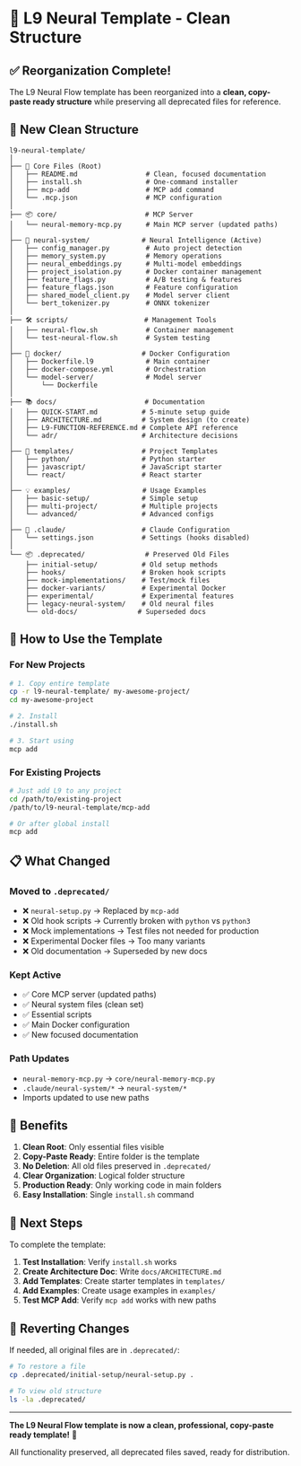 # 📁 L9 Neural Template - Clean Structure

## ✅ Reorganization Complete!

The L9 Neural Flow template has been reorganized into a **clean, copy-paste ready structure** while preserving all deprecated files for reference.

## 🎯 New Clean Structure

```
l9-neural-template/
│
├── 📄 Core Files (Root)
│   ├── README.md                 # Clean, focused documentation
│   ├── install.sh                # One-command installer
│   ├── mcp-add                   # MCP add command
│   └── .mcp.json                 # MCP configuration
│
├── 📦 core/                      # MCP Server
│   └── neural-memory-mcp.py      # Main MCP server (updated paths)
│
├── 🧠 neural-system/             # Neural Intelligence (Active)
│   ├── config_manager.py         # Auto project detection
│   ├── memory_system.py          # Memory operations
│   ├── neural_embeddings.py      # Multi-model embeddings
│   ├── project_isolation.py      # Docker container management
│   ├── feature_flags.py          # A/B testing & features
│   ├── feature_flags.json        # Feature configuration
│   ├── shared_model_client.py    # Model server client
│   └── bert_tokenizer.py         # ONNX tokenizer
│
├── 🛠️ scripts/                   # Management Tools
│   ├── neural-flow.sh            # Container management
│   └── test-neural-flow.sh       # System testing
│
├── 🐳 docker/                    # Docker Configuration
│   ├── Dockerfile.l9             # Main container
│   ├── docker-compose.yml        # Orchestration
│   └── model-server/             # Model server
│       └── Dockerfile
│
├── 📚 docs/                      # Documentation
│   ├── QUICK-START.md           # 5-minute setup guide
│   ├── ARCHITECTURE.md          # System design (to create)
│   ├── L9-FUNCTION-REFERENCE.md # Complete API reference
│   └── adr/                     # Architecture decisions
│
├── 🎨 templates/                 # Project Templates
│   ├── python/                  # Python starter
│   ├── javascript/              # JavaScript starter
│   └── react/                   # React starter
│
├── 💡 examples/                  # Usage Examples
│   ├── basic-setup/             # Simple setup
│   ├── multi-project/           # Multiple projects
│   └── advanced/                # Advanced configs
│
├── 🔧 .claude/                   # Claude Configuration
│   └── settings.json            # Settings (hooks disabled)
│
└── 📦 .deprecated/               # Preserved Old Files
    ├── initial-setup/           # Old setup methods
    ├── hooks/                   # Broken hook scripts
    ├── mock-implementations/    # Test/mock files
    ├── docker-variants/         # Experimental Docker
    ├── experimental/            # Experimental features
    ├── legacy-neural-system/    # Old neural files
    └── old-docs/               # Superseded docs
```

## 🚀 How to Use the Template

### For New Projects

```bash
# 1. Copy entire template
cp -r l9-neural-template/ my-awesome-project/
cd my-awesome-project

# 2. Install
./install.sh

# 3. Start using
mcp add
```

### For Existing Projects

```bash
# Just add L9 to any project
cd /path/to/existing-project
/path/to/l9-neural-template/mcp-add

# Or after global install
mcp add
```

## 📋 What Changed

### Moved to `.deprecated/`
- ❌ `neural-setup.py` → Replaced by `mcp-add`
- ❌ Old hook scripts → Currently broken with `python` vs `python3`
- ❌ Mock implementations → Test files not needed for production
- ❌ Experimental Docker files → Too many variants
- ❌ Old documentation → Superseded by new docs

### Kept Active
- ✅ Core MCP server (updated paths)
- ✅ Neural system files (clean set)
- ✅ Essential scripts
- ✅ Main Docker configuration
- ✅ New focused documentation

### Path Updates
- `neural-memory-mcp.py` → `core/neural-memory-mcp.py`
- `.claude/neural-system/*` → `neural-system/*`
- Imports updated to use new paths

## 🎯 Benefits

1. **Clean Root**: Only essential files visible
2. **Copy-Paste Ready**: Entire folder is the template
3. **No Deletion**: All old files preserved in `.deprecated/`
4. **Clear Organization**: Logical folder structure
5. **Production Ready**: Only working code in main folders
6. **Easy Installation**: Single `install.sh` command

## 📝 Next Steps

To complete the template:

1. **Test Installation**: Verify `install.sh` works
2. **Create Architecture Doc**: Write `docs/ARCHITECTURE.md`
3. **Add Templates**: Create starter templates in `templates/`
4. **Add Examples**: Create usage examples in `examples/`
5. **Test MCP Add**: Verify `mcp add` works with new paths

## 🔄 Reverting Changes

If needed, all original files are in `.deprecated/`:

```bash
# To restore a file
cp .deprecated/initial-setup/neural-setup.py .

# To view old structure
ls -la .deprecated/
```

---

**The L9 Neural Flow template is now a clean, professional, copy-paste ready template!** 🎉

All functionality preserved, all deprecated files saved, ready for distribution.